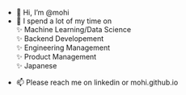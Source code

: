 - 👋 Hi, I’m @mohi
- 👀 I spend a lot of my time on  
     ✨ Machine Learning/Data Science  
     ✨ Backend Developement   
     ✨ Engineering Management   
     ✨ Product Management    
     ✨ Japanese 
<!---
- 🌱 I’m currently learning ...
- 💞️ I’m looking to collaborate on ...
--->
- 📫 Please reach me on linkedin or mohi.github.io

<!---
mohi/mohi is a ✨ special ✨ repository because its `README.md` (this file) appears on your GitHub profile.
You can click the Preview link to take a look at your changes.
--->
